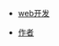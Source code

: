 
<!-- * [博客文章](https://blog.tplan.cc) -->
* [web开发](https://django-fastapi.docs.tplan.cc)
<!-- * [T计划](http://demo.tplan.cc) -->
* [作者](https://resume.tplan.cc)

[comment]: <> (* [:cn:]&#40;/zh-cn/&#41;)